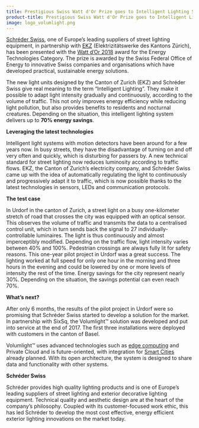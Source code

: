 ```yaml
---
title: Prestigious Swiss Watt d'Or Prize goes to Intelligent Lighting System
product-title: Prestigious Swiss Watt d'Or Prize goes to Intelligent Lighting System
image: logo_volumlight.png
---
```


[Schréder Swiss](https://www.schreder.com/en), one of Europe’s leading suppliers of street lighting equipment, in partnership with [EKZ](https://www.ekz.ch/de/ueber-ekz.html) (Elektrizitätswerke des Kantons Zürich), has been presented with the [Watt d’Or 2018](https://www.bfe.admin.ch/bfe/en/home/swiss-federal-office-of-energy/watt-d-or/winners-of-the-watt-dor-awards/winners-of-the-2018-watt-d-or-awards.html) award for the Energy Technologies Category. The prize is awarded by the Swiss Federal Office of Energy to innovative Swiss companies and organisations which have developed practical, sustainable energy solutions.

The new light units designed by the Canton of Zurich (EKZ) and Schréder Swiss give real meaning to the term “Intelligent Lighting”. They make it possible to adapt light intensity gradually and continuously, according to the volume of traffic. This not only improves energy efficiency while reducing light pollution, but also provides benefits to residents and nocturnal creatures. Depending on the situation, this intelligent lighting system delivers up to **70% energy savings**.

**Leveraging the latest technologies**

Intelligent light systems with motion detectors have been around for a few years now. In busy streets, they have the disadvantage of turning on and off very often and quickly, which is disturbing for passers by. A new technical standard for street lighting now reduces luminosity according to traffic flows. EKZ, the Canton of Zurich’s electricity company, and Schréder Swiss came up with the idea of ​​automatically regulating the light to continuously and progressively adapt it to traffic, which is now possible thanks to the latest technologies in sensors, LEDs and communication protocols.

**The test case**

In Urdorf in the canton of Zurich, a street light on a busy one-kilometer stretch of road that crosses the city was equipped with an optical sensor. This observes the volume of traffic and transmits the data to a centralised control unit, which in turn sends back the signal to 27 individually-controllable luminaires. The light is thus continuously and almost imperceptibly modified. Depending on the traffic flow, light intensity varies between 40% and 100%. Pedestrian crossings are always fully lit for safety reasons. This one-year pilot project in Urdorf was a great success. The lighting worked at full speed for only one hour in the morning and three hours in the evening and could be lowered by one or more levels of intensity the rest of the time. Energy savings for the city represent nearly 30%. Depending on the situation, the savings potential can even reach 70%.

**What’s next?**

After only 6 months, the results of the pilot project in Urdorf were so promising that Schréder Swiss started to develop a solution for the market. In partnership with SixSq, the Volumlight™ solution was developed and put into service at the end of 2017. The first three installations were deployed with customers in the canton of Basel.

Volumlight™ uses advanced technologies such as [edge computing](https://media.sixsq.com/blog/what-is-edge-computing) and Private Cloud and is future-oriented, with integration for [Smart Cities](https://media.sixsq.com/blog/what-is-a-smart-city) already planned. With its open architecture, the system is designed to share data and functionality with other systems.

**Schréder Swiss**

Schréder provides high quality lighting products and is one of Europe’s leading suppliers of street lighting and exterior decorative lighting equipment. Technical quality and aesthetic design are at the heart of the company’s philosophy. Coupled with its customer-focused work ethic, this has led Schréder to develop the most cost effective, energy efficient exterior lighting innovations on the market today.